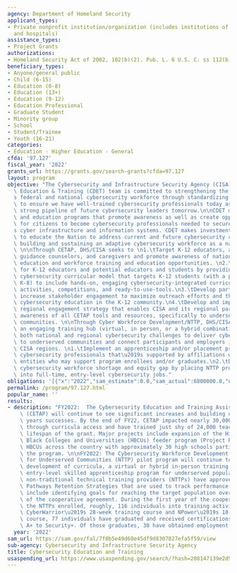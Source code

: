 ```yaml
---
agency: Department of Homeland Security
applicant_types:
- Private nonprofit institution/organization (includes institutions of higher education
  and hospitals)
assistance_types:
- Project Grants
authorizations:
- Homeland Security Act of 2002, 102(b)(2). Pub. L. 6 U.S. C. ss 112(b)(2), 107-296.
beneficiary_types:
- Anyone/general public
- Child (6-15)
- Education (0-8)
- Education (13+)
- Education (9-12)
- Education Professional
- Graduate Student
- Minority group
- School
- Student/Trainee
- Youth (16-21)
categories:
- Education - Higher Education - General
cfda: '97.127'
fiscal_year: '2022'
grants_url: https://grants.gov/search-grants?cfda=97.127
layout: program
objective: "The Cybersecurity and Infrastructure Security Agency (CISA), Cyber Defense\
  \ Education & Training (CDET) team is committed to strengthening the nation\u2019\
  s federal and national cybersecurity workforce through standardizing roles and helping\
  \ to ensure we have well-trained cybersecurity professionals today as well as a\
  \ strong pipeline of future cybersecurity leaders tomorrow.\n\nCDET manages training\
  \ and education programs that promote awareness as well as create opportunities\
  \ for citizens to become cybersecurity professionals needed to secure the nation\u2019\
  s cyber infrastructure and information systems. CDET makes investments in resources\
  \ to educate the Nation to address current and future cybersecurity challenges by\
  \ building and sustaining an adaptive cybersecurity workforce as a national asset.\
  \ \n\nThrough CETAP, DHS/CISA seeks to \n1.\tTarget K-12 educators, administrators,\
  \ guidance counselors, and caregivers and promote awareness of national cybersecurity\
  \ education and workforce training and education opportunities. \n2.\tCreate pathways\
  \ for K-12 educators and potential educators and students by providing an adaptable\
  \ cybersecurity curricular model that targets K-12 students (with a priority toward\
  \ K-8) to include hands-on, engaging cybersecurity-integrated curriculum, gamified\
  \ activities, competitions, and ready-to-use-tools.\n3.\tDevelop partnerships and\
  \ increase stakeholder engagement to maximize outreach efforts and the impact of\
  \ cybersecurity education in the K-12 community.\n4.\tDevelop and implement a comprehensive\
  \ regional engagement strategy that enables CISA and its regional partners to increase\
  \ awareness of all CETAP tools and resources, specifically to underserved and underrepresented\
  \ communities. \n\nThrough Cyber Workforce Development/NTTP, DHS/CISA seeks to Implement\
  \ an engaging training hub (virtual, in person, or a hybrid combination) covering\
  \ both national and regional cybersecurity challenges to deliver cybersecurity training\
  \ to underserved communities and connect participants and employers in one or more\
  \ CISA regions. \n1.\tImplement an apprenticeship and/or placement program for entry-level\
  \ cybersecurity professionals that\u2019s supported by affiliations with cybersecurity\
  \ entities who may support program enrollees and/or graduates.\n2.\tDecrease the\
  \ cybersecurity workforce shortage and equity gap by placing NTTP program graduates\
  \ into full-time, entry-level cybersecurity jobs."
obligations: '[{"x":"2022","sam_estimate":0.0,"sam_actual":6800000.0,"usa_spending_actual":6800000.0},{"x":"2023","sam_estimate":9800000.0,"sam_actual":0.0,"usa_spending_actual":0.0},{"x":"2024","sam_estimate":9800000.0,"sam_actual":0.0,"usa_spending_actual":0.0}]'
permalink: /program/97.127.html
popular_name: ''
results:
- description: "FY2022:  The Cybersecurity Education and Training Assistance Program\
    \ (CETAP) will continue to see significant increases and building off of previous\
    \ years successes. By the end of FY22, CETAP impacted nearly 30,000 educators\
    \ through curricula access and have trained just shy of 24,000 teachers over the\
    \ lifespan of the grant. Major projects include expansion of the Historically\
    \ Black Colleges and Universities (HBCUs) feeder program (Project REACH) to 10\
    \ HBCUs across the country with approximately 30 high schools participating in\
    \ the program. \n\nFY2022: The Cybersecurity Workforce Development and Training\
    \ for Underserved Communities (NTTP) pilot program will continue to see significant\
    \ development of curricula, a virtual or hybrid in-person training hub, and an\
    \ entry-level skilled apprenticeship program for underserved populations. The\
    \ non-traditional technical training providers (NTTPs) have approved Cybersecurity\
    \ Pathways Retention Strategies that are used to track performance measures, to\
    \ include identifying goals for reaching the target population over the lifespan\
    \ of the cooperative agreement. During the first year of the cooperative agreement,\
    \ the NTTPs enrolled, roughly, 116 individuals into training activities. Through\
    \ CyberWarrior\u2019s 28-week training course and NPower\u2019s 18-week training\
    \ course, 77 individuals have graduated and received certifications ranging from\
    \ A+ to Security+. Of those graduates, 30 have obtained employment in cyber fields."
  year: '2022'
sam_url: https://sam.gov/fal/7f0b5e49d60e45df9d8307827efa5f59/view
sub-agency: Cybersecurity and Infrastructure Security Agency
title: Cybersecurity Education and Training
usaspending_url: https://www.usaspending.gov/search/?hash=208147139e2d97d7409ab770864bcb8e
---
```


